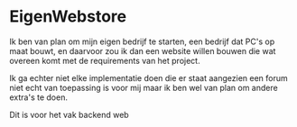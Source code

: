 # EigenWebstore
Ik ben van plan om mijn eigen bedrijf te starten, een bedrijf dat PC's op maat bouwt, en daarvoor zou ik dan een website willen bouwen die wat overeen komt met de requirements van het project. 

Ik ga echter niet elke implementatie doen die er staat aangezien een forum niet echt van toepassing is voor mij maar ik ben wel van plan om andere extra's te doen.

Dit is voor het vak backend web 
